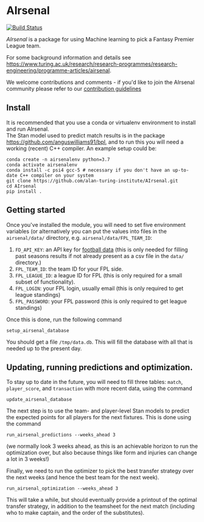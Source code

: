 # AIrsenal
[![Build Status](https://travis-ci.org/alan-turing-institute/AIrsenal.svg?branch=master)](https://travis-ci.org/alan-turing-institute/AIrsenal)

*AIrsenal* is a package for using Machine learning to pick a Fantasy Premier League team.

For some background information and details see https://www.turing.ac.uk/research/research-programmes/research-engineering/programme-articles/airsenal.

We welcome contributions and comments - if you'd like to join the AIrsenal community please refer to our [contribution guidelines](https://github.com/alan-turing-institute/AIrsenal/blob/master/CONTRIBUTING.md)

## Install

It is recommended that you use a conda or virtualenv environment to install and run AIrsenal.  
The Stan model used to predict match results is in the package https://github.com/anguswilliams91/bpl, and to run this you will need a working (recent) C++ compiler.
An example setup could be:
```
conda create -n airsenalenv python=3.7
conda activate airsenalenv
conda install -c psi4 gcc-5 # necessary if you don't have an up-to-date C++ compiler on your system 
git clone https://github.com/alan-turing-institute/AIrsenal.git
cd AIrsenal
pip install .
```


## Getting started

Once you've installed the module, you will need to set five environment variables (or alternatively you can put the values into files in the ```airsenal/data/``` directory, e.g. ```airsenal/data/FPL_TEAM_ID```:

1. `FD_API_KEY`: an API key for [football data](https://www.football-data.org/) (this is only needed for filling past seasons results if not already present as a csv file in the ```data/``` directory.)
2. `FPL_TEAM_ID`: the team ID for your FPL side.
3. `FPL_LEAGUE_ID`: a league ID for FPL (this is only required for a small subset of functionality).
4. `FPL_LOGIN`: your FPL login, usually email (this is only required to get league standings)
5. `FPL_PASSWORD`: your FPL password (this is only required to get league standings)

Once this is done, run the following command

```shell
setup_airsenal_database
```

You should get a file ```/tmp/data.db```.  This will fill the database with all that is needed up to the present day.

## Updating, running predictions and optimization.

To stay up to date in the future, you will need to fill three tables: ```match```, ```player_score```, and ```transaction```
with more recent data, using the command
```shell
update_airsenal_database
```

The next step is to use the team- and player-level Stan models to predict the expected points for all players for the next fixtures.  This is done using the command
```shell
run_airsenal_predictions --weeks_ahead 3
```
(we normally look 3 weeks ahead, as this is an achievable horizon to run the optimization over, but also because things like form and injuries can change a lot in 3 weeks!)

Finally, we need to run the optimizer to pick the best transfer strategy over the next weeks (and hence the best team for the next week).
```shell
run_airsenal_optimization --weeks_ahead 3
```
This will take a while, but should eventually provide a printout of the optimal transfer strategy, in addition to the teamsheet for the next match (including who to make captain, and the order of the substitutes).





